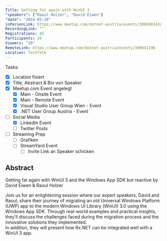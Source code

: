 ```yaml
---
Title: Getting fat again with WinUI 3
"speakers": ["Raoul Holzer", "David Eiwen"]
"date": "2024-05-28"
inPersonLink: https://www.meetup.com/dotnet-austria/events/300586343/
RecordingLink: ""
Registrations: 45
Participants: 20
Viewers: "20"
RemoteLink: https://www.meetup.com/dotnet-austria/events/300641196
Location: TechTalk
---
```

Tasks:
- [x] Location fixiert
- [x] Title, Abstract & Bio von Speaker
- [x] Meetup.com Event angelegt
	- [x] Main - Onsite Event
	- [x] Main - Remote Event
	- [x] Visual Studio User Group Wien - Event
	- [x] .NET User Group Austria - Event
- [ ] Social Media
	- [x] LinkedIn Event
	- [ ] Twitter Posts
- [ ] Streaming Prep
	- [ ] Grafiken
	- [ ] StreamYard Event
		- [ ] Invite Link an Speaker schicken

## Abstract

Getting fat again with WinUI 3 and the Windows App SDK but reactive by David Eiwen & Raoul Holzer

Join us for an enlightening session where our expert speakers, David and Raoul, share their journey of migrating an old Universal Windows Platform (UWP) app to the modern Windows UI Library (WinUI) 3.0 using the Windows App SDK. Through real-world examples and practical insights, they’ll discuss the challenges faced during the migration process and the innovative solutions they implemented.  
In addition, they will present how Rx.NET can be integrated well with a WinUI 3 app.